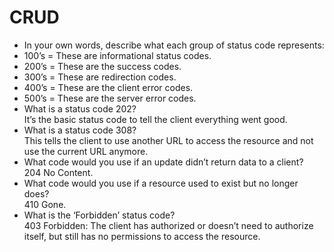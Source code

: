 # CRUD
- In your own words, describe what each group of status code represents:  
 - 100’s = These are informational status codes.  
 - 200’s = These are the success codes.  
 - 300’s = These are redirection codes.  
 - 400’s = These are the client error codes.  
 - 500’s = These are the server error codes.  
- What is a status code 202?  
It’s the basic status code to tell the client everything went good.  
- What is a status code 308?  
This tells the client to use another URL to access the resource and not use the current URL anymore.  
- What code would you use if an update didn’t return data to a client?  
204 No Content.  
- What code would you use if a resource used to exist but no longer does?  
410 Gone.  
- What is the ‘Forbidden’ status code?  
403 Forbidden:  The client has authorized or doesn’t need to authorize itself, but still has no permissions to access the resource.